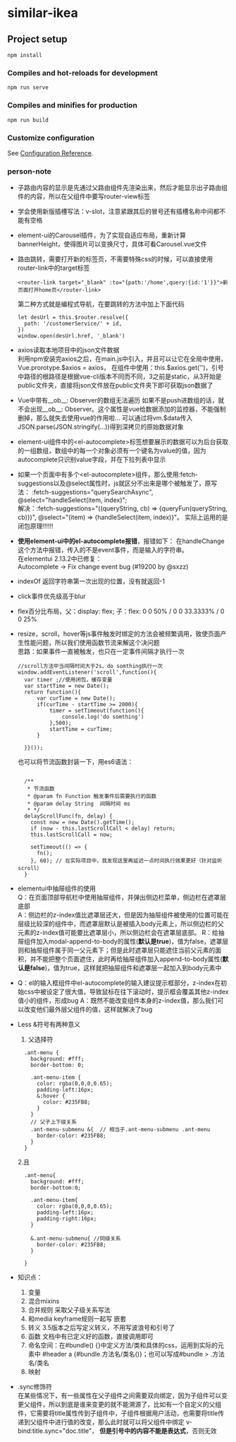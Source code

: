 # similar-ikea

## Project setup
```
npm install
```

### Compiles and hot-reloads for development
```
npm run serve
```

### Compiles and minifies for production
```
npm run build
```

### Customize configuration
See [Configuration Reference](https://cli.vuejs.org/config/).


### person-note
* 子路由内容的显示是先通过父路由组件先渲染出来，然后才能显示出子路由组件的内容，所以在父组件中要写router-view标签
* 学会使用新版插槽写法：v-slot，注意紧跟其后的冒号还有插槽名称中间都不能有空格
* element-ui的Carousel插件，为了实现自适应布局，重新计算bannerHeight，使得图片可以变换尺寸，具体可看Carousel.vue文件
* 路由跳转，需要打开新的标签页，不需要特殊css的时候，可以直接使用router-link中的target标签
  ```
  <router-link target="_blank" :to="{path:'/home',query:{id:'1'}}">新页面打开home页</router-link>
  ```
  第二种方式就是编程式导航，在要跳转的方法中加上下面代码
  ```
  let desUrl = this.$router.resolve({
    path: '/customerService/' + id,
  })
  window.open(desUrl.href, '_blank')
  ```
* axios读取本地项目中的json文件数据  
  利用npm安装完axios之后，在main.js中引入，并且可以让它在全局中使用，Vue.prorotype.\$axios = axios，
  在组件中使用：this.$axios.get('')，引号中路径的根路径是根据vue-cli版本不同而不同，3之前是static，从3开始是public文件夹，直接将json文件放在public文件夹下即可获取json数据了
* Vue中带有__ob__: Observer的数组无法遍历
  如果不是push进数组的话，就不会出现__ob__: Observer。这个属性是vue给数据添加的监控器，不能强制删掉，那么就失去使用vue的作用啦...
  可以通过将vm.$data传入JSON.parse(JSON.stringify(...))得到深拷贝的原始数据对象
* element-ui组件中的\<el-autocomplete>标签想要展示的数据可以为后台获取的一组数组，数组中的每一个对象必须有一个键名为value的值，因为autocomplete只识别value字段，并在下拉列表中显示
* 如果一个页面中有多个\<el-autocomplete>组件，那么使用:fetch-suggestions以及@select属性时，js就区分不出来是哪个被触发了，原写法： :fetch-suggestions="querySearchAsync", @select="handleSelect(item, index)";   
  解决：:fetch-suggestions="((queryString, cb) => {queryFun(queryString, cb)})", @select="(item) => {handleSelect(item, index)}"。 实际上运用的是闭包原理!!!!!!
  
* **使用element-ui中的el-autocomplete报错**，报错如下：
在handleChange这个方法中报错，传入的不是event事件，而是输入的字符串。     
在elementui 2.13.2中已修复：  
Autocomplete -> Fix change event bug (#19200 by @sxzz)

* indexOf 返回字符串第一次出现的位置，没有就返回-1
* click事件优先级高于blur
* flex百分比布局，父：display: flex; 子：flex: 0 0 50% / 0 0 33.3333% / 0 0 25%
* resize，scroll，hover等js事件触发时绑定的方法会被频繁调用，致使页面产生性能问题，所以我们使用函数节流来解这个决问题   
  思路：如果事件一直被触发，也只在一定事件间隔才执行一次    
  ```
  //scroll方法中当间隔时间大于2s，do somthing执行一次 window.addEventListener('scroll',function(){
    var timer ;//使用闭包，缓存变量
    var startTime = new Date();
    return function(){
        var curTime = new Date();
        if(curTime - startTime >= 2000){
            timer = setTimeout(function(){
                console.log('do somthing')
            },500);
            startTime = curTime;
        }
 
    }}());
  ```

  也可以将节流函数封装一下，用es6语法：
  ```

    /**
     * 节流函数
     * @param fn Function 触发事件后需要执行的函数
     * @param delay String  间隔时间 ms
     * */
    delayScrollFunc(fn, delay) {
      const now = new Date().getTime();
      if (now - this.lastScrollCall < delay) return;
      this.lastScrollCall = now;
 
      setTimeout(() => {
        fn();
      }, 60); // 在实际项目中，我发现这里再延迟一点时间执行效果更好（针对监听scroll）
    }
  ```

* elementui中抽屉组件的使用   
  Q：在页面顶部导航栏中使用抽屉组件，并弹出侧边栏菜单，侧边栏在遮罩层底部   
  A：侧边栏的z-index值比遮罩层还大，但是因为抽屉组件被使用的位置可能在层级比较深的组件中，而遮罩层默认是被插入body元素上，所以侧边栏的父元素的z-index值可能要比遮罩层小，所以侧边栏会在遮罩层底部。
  R：给抽屉组件加入modal-append-to-body的属性(**默认是true**)，值为false，遮罩层则和抽屉组件属于同一父元素下；但是此时遮罩层只能遮住当前父元素的面积，并不能把整个页面遮住，此时再给抽屉组件加入append-to-body属性(**默认是false**)，值为true，这样就把抽屉组件和遮罩层一起加入到body元素中

* Q：el的输入框组件中el-autocomplete的输入建议提示框部分，z-index在初始css中被设定了很大值，导致鼠标在往下滚动时，提示框会覆盖其他z-index值小的组件，形成bug
  A：既然不能改变组件本身的z-index值，那么我们可以改变他们最外层父组件的值，这样就解决了bug

* Less 
  &符号有两种意义   
  1. 父选择符
  ```
    .ant-menu {
      background: #fff;
      border-bottom: 0;

      .ant-menu-item {
        color: rgba(0,0,0,0.65);  
        padding-left:16px;
        &:hover {
          color: #235FB8;
        }
      }
      // 父子上下级关系
      .ant-menu-submenu &{  // 相当于.ant-menu-submenu .ant-menu
        border-color: #235FB8;
      }
    }
  ```

  2.且
  ```
    .ant-menu{
      background: #fff; 
      border-bottom:0;
    
      .ant-menu-item{
        color: rgba(0,0,0,0.65);  
        padding-left:16px; 
        padding-right:16px;
      }
    
      &.ant-menu-submenu{ //同级关系
        border-color: #235FB8;
      }
    
    }
  ```

* 知识点：
  1. 变量
  2. 混合mixins
  3. 合并规则 采取父子级关系写法
  4. 和media keyframe规则一起写 嵌套
  5. 转义 3.5版本之后写定义转义，不用写波浪号和引号了
  6. 函数 文档中有已定义好的函数，直接调用即可
  7. 命名空间：在#bundle() {}中定义方法/类和具体的css，运用到实际的元素中 #header a {#bundle.方法名/类名()}；也可以写成#bundle > .方法名/类名
  8. 映射 

* .sync修饰符   
  在某些情况下，有一些属性在父子组件之间需要双向绑定，因为子组件可以变更父组件，所以到底是谁来变更的就不能溯源了，比如有一个自定义的父组件，它需要将title属性传到子组件中，子组件根据用户活动，也需要将title传递到父组件中进行值的改变，那么此时就可以将父组件中绑定 v-bind:title.sync="doc.title"， **但是引号中的内容不能是表达式**，否则无效

